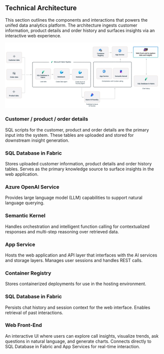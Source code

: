 ## Technical Architecture

This section outlines the components and interactions that powers the unifed data analytics platform. The architecture ingests customer information, product details and order history and surfaces insights via an interactive web experience.

![image](./Images/ReadMe/solution-architecture.png)

### Customer / product / order details
SQL scripts for the customer, product and order details are the primary input into the system. These tables are uploaded and stored for downstream insight generation.

### SQL Database in Fabric  
Stores uploaded customer information, product details and order history tables. Serves as the primary knowledge source to surface insights in the web application. 

### Azure OpenAI Service  
Provides large language model (LLM) capabilities to support natural language querying.

### Semantic Kernel  
Handles orchestration and intelligent function calling for contextualized responses and multi-step reasoning over retrieved data.

### App Service  
Hosts the web application and API layer that interfaces with the AI services and storage layers. Manages user sessions and handles REST calls.

### Container Registry  
Stores containerized deployments for use in the hosting environment.

### SQL Database in Fabric 
Persists chat history and session context for the web interface. Enables retrieval of past interactions.

### Web Front-End  
An interactive UI where users can explore call insights, visualize trends, ask questions in natural language, and generate charts. Connects directly to SQL Database in Fabric and App Services for real-time interaction.